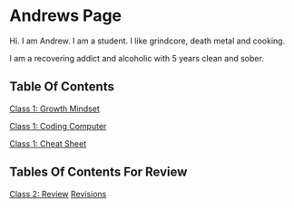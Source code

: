 # Andrews Page

Hi. I am Andrew. I am a student. I like grindcore, death metal and cooking.

I am a recovering addict and alcoholic with 5 years clean and sober.

## Table Of Contents
[Class 1: Growth Mindset](growthmindset.md)

[Class 1: Coding Computer](codingcomputer.md)

[Class 1: Cheat Sheet](cheatsheet.md)


## Tables Of Contents For Review

[Class 2: Review](class2_review.md)
[Revisions](revisions.md)